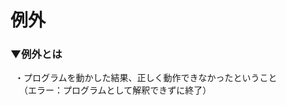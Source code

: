 # 例外

### ▼例外とは<br>
&ensp;・プログラムを動かした結果、正しく動作できなかったということ<br>
&ensp;　（エラー：プログラムとして解釈できずに終了）<br>
<br>
